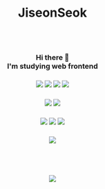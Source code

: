 <h1 align="center">JiseonSeok</h1>
<br/><br/>

<h3 align="center"> 
  Hi there 👋 <br/>
I'm studying web frontend<br/>
           </h3>
<h3 align="center">
<img src="https://img.shields.io/badge/Sass-CC6699?style=for-the-badge&logo=Sass&logoColor=fff"/>
<img src="https://img.shields.io/badge/HTML5-E34F26?style=for-the-badge&logo=HTML5&logoColor=fff"/>
<img src="https://img.shields.io/badge/CSS3-1572B6?style=for-the-badge&logo=CSS3&logoColor=fff"/>
<img src="https://img.shields.io/badge/javascript-F7DF1E?style=for-the-badge&logo=javascript&logoColor=000"/>

</h3>
<h3 align="center">
<img src="https://img.shields.io/badge/React-61DAFB?style=for-the-badge&logo=React&logoColor=000"/>
<img src="https://img.shields.io/badge/Redux-764ABC?style=for-the-badge&logo=Redux&logoColor=fff"/>
</h3>

<h3 align="center">

<img src="https://img.shields.io/badge/Firebase-FFCA28?style=for-the-badge&logo=Firebase&logoColor=000"/>
<img src="https://img.shields.io/badge/AWS-232F3E?style=for-the-badge&logo=amazon aws&logoColor=fff"/>
<img src="https://img.shields.io/badge/axios-1B72BE?style=for-the-badge&logo=axios&logoColor=1B72BE"/>
</h3>

<h3 align="center">
<img src="https://hits.seeyoufarm.com/api/count/incr/badge.svg?url=https%3A%2F%2Fgithub.com%2Fsunysty&count_bg=%2379C83D&title_bg=%23555555&icon=&icon_color=%23E7E7E7&title=hits&edge_flat=false"/>
</h3>

<br/><br/>
<h3 align="center">
<img src="https://github-readme-stats.vercel.app/api?username=sunysty&show_icons=true&theme=radical"/>
</h3>
<br/>

 


<!--
**sunysty/sunysty** is a ✨ _special_ ✨ repository because its `README.md` (this file) appears on your GitHub profile.

Here are some ideas to get you started:

- 🔭 I’m currently working on ...
- 🌱 I’m currently learning ...
- 👯 I’m looking to collaborate on ...
- 🤔 I’m looking for help with ...
- 💬 Ask me about ...
- 📫 How to reach me: ...
- 😄 Pronouns: ...
- ⚡ Fun fact: ...
-->
